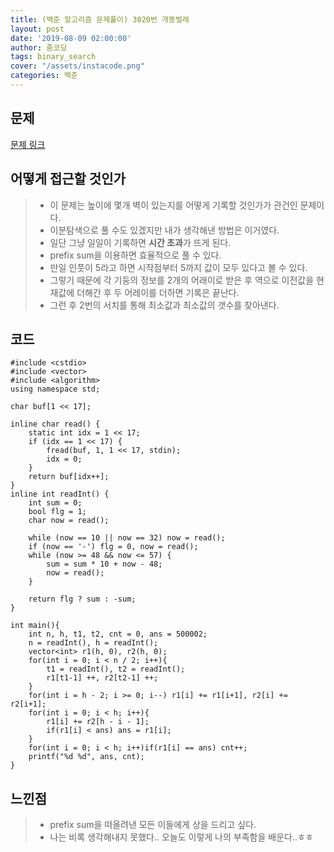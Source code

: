 ```yaml
---
title: (백준 알고리즘 문제풀이) 3020번 개똥벌레
layout: post
date: '2019-08-09 02:00:00'
author: 줌코딩
tags: binary_search
cover: "/assets/instacode.png"
categories: 백준
---
```


## 문제

[문제 링크](https://www.acmicpc.net/problem/3020)

## 어떻게 접근할 것인가

>* 이 문제는 높이에 몇개 벽이 있는지를 어떻게 기록할 것인가가 관건인 문제이다.
>* 이분탐색으로 풀 수도 있겠지만 내가 생각해낸 방법은 이거였다.
>* 일단 그냥 일일이 기록하면 **시간 초과**가 뜨게 된다.
>* prefix sum을 이용하면 효율적으로 풀 수 있다.
>* 만일 인풋이 5라고 하면 시작점부터 5까지 값이 모두 있다고 볼 수 있다.
>* 그렇기 때문에 각 기둥의 정보를 2개의 어래이로 받은 후 역으로 이전값을 현재값에 더해간 후 두 어레이를 더하면 기록은 끝난다.
>* 그런 후 2번의 서치를 통해 최소값과 최소값의 갯수를 찾아낸다.

## 코드

    #include <cstdio>
    #include <vector>
    #include <algorithm>
    using namespace std;

    char buf[1 << 17];

    inline char read() {
        static int idx = 1 << 17;
        if (idx == 1 << 17) {
            fread(buf, 1, 1 << 17, stdin);
            idx = 0;
        }
        return buf[idx++];
    }
    inline int readInt() {
        int sum = 0;
        bool flg = 1;
        char now = read();

        while (now == 10 || now == 32) now = read();
        if (now == '-') flg = 0, now = read();
        while (now >= 48 && now <= 57) {
            sum = sum * 10 + now - 48;
            now = read();
        }

        return flg ? sum : -sum;
    }

    int main(){
        int n, h, t1, t2, cnt = 0, ans = 500002;
        n = readInt(), h = readInt();
        vector<int> r1(h, 0), r2(h, 0);
        for(int i = 0; i < n / 2; i++){
            t1 = readInt(), t2 = readInt();
            r1[t1-1] ++, r2[t2-1] ++;
        }
        for(int i = h - 2; i >= 0; i--) r1[i] += r1[i+1], r2[i] += r2[i+1];
        for(int i = 0; i < h; i++){
            r1[i] += r2[h - i - 1];
            if(r1[i] < ans) ans = r1[i];
        }
        for(int i = 0; i < h; i++)if(r1[i] == ans) cnt++;
        printf("%d %d", ans, cnt);
    }

## 느낀점

>* prefix sum을 떠올려낸 모든 이들에게 상을 드리고 싶다.
>* 나는 비록 생각해내지 못했다.. 오늘도 이렇게 나의 부족함을 배운다..ㅎㅎ
